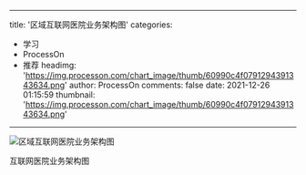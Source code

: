 
---
title: '区域互联网医院业务架构图'
categories: 
 - 学习
 - ProcessOn
 - 推荐
headimg: 'https://img.processon.com/chart_image/thumb/60990c4f0791294391343634.png'
author: ProcessOn
comments: false
date: 2021-12-26 01:15:59
thumbnail: 'https://img.processon.com/chart_image/thumb/60990c4f0791294391343634.png'
---

<div>   
<img class="thumb" alt="区域互联网医院业务架构图" src="https://img.processon.com/chart_image/thumb/60990c4f0791294391343634.png" referrerpolicy="no-referrer">
<p>互联网医院业务架构图</p>  
</div>
            